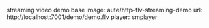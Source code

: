 streaming video demo
base image: aute/http-flv-streaming-demo
url: http://localhost:7001/demo/demo.flv
player: smplayer
